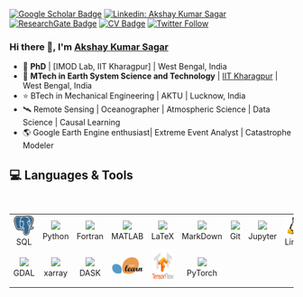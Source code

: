 [![Google Scholar Badge](https://img.shields.io/badge/Google-Scholar-red)](https://scholar.google.com/citations?user=JoTEyqAAAAAJ&hl=en)
[![Linkedin: Akshay Kumar Sagar](https://img.shields.io/badge/Linked-In-blue)](https://www.linkedin.com/in/akshay-kumar-sagar-261814152/)
[![ResearchGate Badge](https://img.shields.io/badge/Research-Gate-brightgreen)](https://www.researchgate.net/profile/Akshay-Sagar-2?ev=hdr_xprf)
[![CV Badge](https://img.shields.io/badge/My-CV-critical)](https://publuu.com/flip-book/934777/2049737)
[![Twitter Follow](https://img.shields.io/twitter/follow/scientistno2?label=Follow)](https://x.com/A_KAY_96)
### Hi there 👋, I'm [Akshay Kumar Sagar](https://scholar.google.com/citations?user=JoTEyqAAAAAJ&hl=en)

- 💫 **PhD** | [IMOD Lab, IIT Kharagpur] | West Bengal, India
- 🌟 **MTech in Earth System Science and Technology** | [IIT Kharagpur](http://www.iitkgp.ac.in/) | West Bengal, India 
- ⭐ BTech in Mechanical Engineering | AKTU | Lucknow, India
- 🛰️ Remote Sensing | Oceanographer | Atmospheric Science | Data Science | Causal Learning
- 🌎 Google Earth Engine enthusiast| Extreme Event Analyst | Catastrophe Modeler
## 💻 Languages & Tools
<br>
<table>
  <tr>
    </td>
    <td align="center" width="96">
      <a>
        <img src="https://raw.githubusercontent.com/github/explore/80688e429a7d4ef2fca1e82350fe8e3517d3494d/topics/postgresql/postgresql.png" height="35"/>
      </a>
      <br>SQL
    </td> 
    <td align="center" width="96">
      <a>
        <img src="https://pluspng.com/img-png/python-logo-png-python-logo-png-img-1000-1000-free-transparent-python-png-900x900.jpg" width="40"/>
      </a>
      <br>Python
    </td>
     <td align="center" width="96">
      <a>
        <img src="https://upload.wikimedia.org/wikipedia/commons/b/b8/Fortran_logo.svg" width="40"/>
      </a>
      <br>Fortran
    </td>
     <td align="center" width="96">
      <a>
        <img src="https://upload.wikimedia.org/wikipedia/commons/2/21/Matlab_Logo.png" width="40"/>
      </a>
      <br>MATLAB
    </td>
    <td align="center" width="96">
      <a>
        <img src="https://upload.wikimedia.org/wikipedia/commons/9/92/LaTeX_logo.svg" height="35"/>
      </a>
      <br>LaTeX
    </td>
    <td align="center" width="96">
      <a>
        <img src="https://upload.wikimedia.org/wikipedia/commons/4/48/Markdown-mark.svg" height="35"/>
      </a>
      <br>MarkDown
    </td>
    <td align="center" width="96">
      <a>
        <img src="https://upload.wikimedia.org/wikipedia/commons/e/e0/Git-logo.svg" height="35"/>
      </a>
      <br>Git
    </td>
    <td align="center" width="96">
      <a>
        <img src="https://upload.wikimedia.org/wikipedia/commons/3/38/Jupyter_logo.svg" height="35"/>
      </a>
      <br>Jupyter
    </td> 
    <td align="center" width="96">
      <a>
        <img src="https://raw.githubusercontent.com/github/explore/80688e429a7d4ef2fca1e82350fe8e3517d3494d/topics/linux/linux.png" height="35"/>
      </a>
      <br>Linux
    </td>
  </tr>
  <tr>
    <td align="center" width="96">
      <a>
        <img src="https://upload.wikimedia.org/wikipedia/commons/1/1b/Satellite_of_GDAL.svg" width="40"/>
      </a>
      <br>GDAL
    </td>
     <td align="center" width="96">
      <a>
        <img src="https://xray.readthedocs.io/en/v0.9.0/_images/dataset-diagram-logo.png" height="25"/>
      </a>
      <br>xarray
    </td>
     <td align="center" width="96">
      <a>
        <img src="https://upload.wikimedia.org/wikipedia/commons/thumb/1/1d/Dask_logo.svg/220px-Dask_logo.svg.png" height="25"/>
      </a>
      <br>DASK
    </td>
    <td align="center" width="96">
      <a>
        <img src="https://raw.githubusercontent.com/github/explore/80688e429a7d4ef2fca1e82350fe8e3517d3494d/topics/scikit-learn/scikit-learn.png" width="60"/>
      </a>
    </td>
    <td align="center" width="96">
      <a>
        <img src="https://raw.githubusercontent.com/github/explore/80688e429a7d4ef2fca1e82350fe8e3517d3494d/topics/tensorflow/tensorflow.png" height="60"/>
      </a>
    </td>
    <td align="center" width="96">
      <a>
        <img src="https://upload.wikimedia.org/wikipedia/commons/1/10/PyTorch_logo_icon.svg" height="25"/>
      </a>
      <br>PyTorch
    </td> 
</table>
<br>
